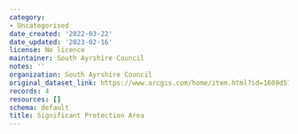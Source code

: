 ```yaml
---
category:
- Uncategorised
date_created: '2022-03-22'
date_updated: '2023-02-16'
license: No licence
maintainer: South Ayrshire Council
notes: ''
organization: South Ayrshire Council
original_dataset_link: https://www.arcgis.com/home/item.html?id=1609d57bcd174191bffdeef19541fe1c
records: 4
resources: []
schema: default
title: Significant Protection Area
---
```

